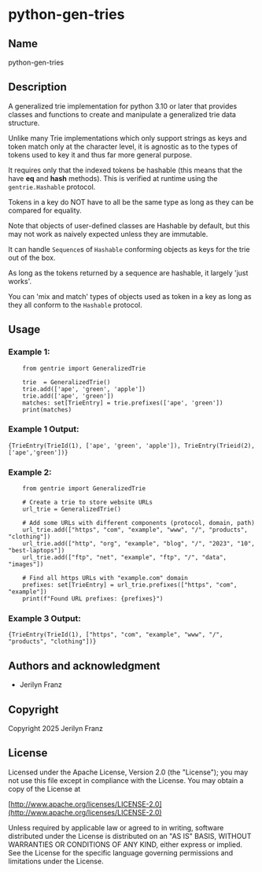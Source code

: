 # python-gen-tries

## Name

python-gen-tries

## Description

A generalized trie implementation for python 3.10 or later that provides classes and
functions to create and manipulate a generalized trie data structure. 

Unlike many Trie implementations which only support strings as keys
and token match only at the character level, it is agnostic as to the
types of tokens used to key it and thus far more general purpose.

It requires only that the indexed tokens be hashable (this means that the have
__eq__ and __hash__ methods). This is verified at runtime using the `gentrie.Hashable` protocol.

Tokens in a key do NOT have to all be the same type as long as they
can be compared for equality.

Note that objects of user-defined classes are Hashable by default, but this
may not work as naively expected unless they are immutable.

It can handle `Sequence`s of `Hashable` conforming objects as keys
for the trie out of the box.

As long as the tokens returned by a sequence are hashable, it largely 'just works'.

You can 'mix and match' types of objects used as token in a key as
long as they all conform to the `Hashable` protocol.


## Usage

### Example 1:
```python3
    from gentrie import GeneralizedTrie

    trie  = GeneralizedTrie()
    trie.add(['ape', 'green', 'apple'])
    trie.add(['ape', 'green'])
    matches: set[TrieEntry] = trie.prefixes(['ape', 'green'])
    print(matches)
```

### Example 1 Output:
```python3
{TrieEntry(TrieId(1), ['ape', 'green', 'apple']), TrieEntry(Trieid(2), ['ape','green'])}
```

### Example 2:
```python3
    from gentrie import GeneralizedTrie

    # Create a trie to store website URLs
    url_trie = GeneralizedTrie()

    # Add some URLs with different components (protocol, domain, path)
    url_trie.add(["https", "com", "example", "www", "/", "products", "clothing"])
    url_trie.add(["http", "org", "example", "blog", "/", "2023", "10", "best-laptops"])
    url_trie.add(["ftp", "net", "example", "ftp", "/", "data", "images"])

    # Find all https URLs with "example.com" domain
    prefixes: set[TrieEntry] = url_trie.prefixes(["https", "com", "example"])
    print(f"Found URL prefixes: {prefixes}")
```

### Example 3 Output:
```
{TrieEntry(TrieId(1), ["https", "com", "example", "www", "/", "products", "clothing"])}
```

## Authors and acknowledgment

- Jerilyn Franz

## Copyright

Copyright 2025 Jerilyn Franz

## License

Licensed under the Apache License, Version 2.0 (the "License");
you may not use this file except in compliance with the License.
You may obtain a copy of the License at

[http://www.apache.org/licenses/LICENSE-2.0](http://www.apache.org/licenses/LICENSE-2.0)

Unless required by applicable law or agreed to in writing, software
distributed under the License is distributed on an "AS IS" BASIS,
WITHOUT WARRANTIES OR CONDITIONS OF ANY KIND, either express or implied.
See the License for the specific language governing permissions and
limitations under the License.

